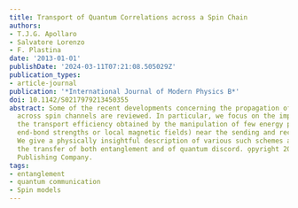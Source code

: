 ```yaml
---
title: Transport of Quantum Correlations across a Spin Chain
authors:
- T.J.G. Apollaro
- Salvatore Lorenzo
- F. Plastina
date: '2013-01-01'
publishDate: '2024-03-11T07:21:08.505029Z'
publication_types:
- article-journal
publication: '*International Journal of Modern Physics B*'
doi: 10.1142/S0217979213450355
abstract: Some of the recent developments concerning the propagation of quantum correlations
  across spin channels are reviewed. In particular, we focus on the improvement of
  the transport efficiency obtained by the manipulation of few energy parameters (either
  end-bond strengths or local magnetic fields) near the sending and receiving sites.
  We give a physically insightful description of various such schemes and discuss
  the transfer of both entanglement and of quantum discord. o̧pyright 2013 World Scientific
  Publishing Company.
tags:
- entanglement
- quantum communication
- Spin models
---
```

